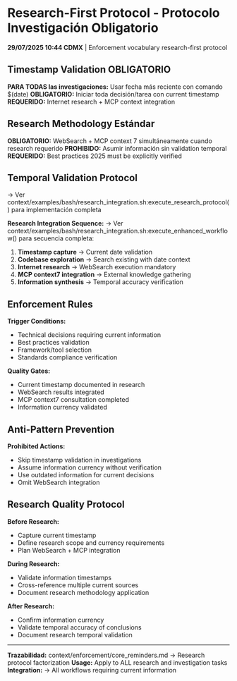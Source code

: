 # Research-First Protocol - Protocolo Investigación Obligatorio

**29/07/2025 10:44 CDMX** | Enforcement vocabulary research-first protocol

## Timestamp Validation OBLIGATORIO
**PARA TODAS las investigaciones:** Usar fecha más reciente con comando $(date)
**OBLIGATORIO:** Iniciar toda decisión/tarea con current timestamp
**REQUERIDO:** Internet research + MCP context integration

## Research Methodology Estándar
**OBLIGATORIO:** WebSearch + MCP context 7 simultáneamente cuando research requerido
**PROHIBIDO:** Asumir información sin validation temporal
**REQUERIDO:** Best practices 2025 must be explicitly verified

## Temporal Validation Protocol
→ Ver context/examples/bash/research_integration.sh:execute_research_protocol() para implementación completa

**Research Integration Sequence:**
→ Ver context/examples/bash/research_integration.sh:execute_enhanced_workflow() para secuencia completa:
1. **Timestamp capture** → Current date validation
2. **Codebase exploration** → Search existing with date context
3. **Internet research** → WebSearch execution mandatory
4. **MCP context7 integration** → External knowledge gathering
5. **Information synthesis** → Temporal accuracy verification

## Enforcement Rules
**Trigger Conditions:**
- Technical decisions requiring current information
- Best practices validation
- Framework/tool selection
- Standards compliance verification

**Quality Gates:**
- Current timestamp documented in research
- WebSearch results integrated
- MCP context7 consultation completed
- Information currency validated

## Anti-Pattern Prevention
**Prohibited Actions:**
- Skip timestamp validation in investigations
- Assume information currency without verification
- Use outdated information for current decisions
- Omit WebSearch integration

## Research Quality Protocol
**Before Research:**
- Capture current timestamp
- Define research scope and currency requirements
- Plan WebSearch + MCP integration

**During Research:**
- Validate information timestamps
- Cross-reference multiple current sources
- Document research methodology application

**After Research:**
- Confirm information currency
- Validate temporal accuracy of conclusions
- Document research temporal validation

---
**Trazabilidad:** context/enforcement/core_reminders.md → Research protocol factorization
**Usage:** Apply to ALL research and investigation tasks
**Integration:** → All workflows requiring current information